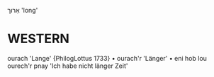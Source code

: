 אַרוך
'long'

WESTERN
========

ourach 'Lange' {PhilogLottus 1733}
	•	ourach'r 'Länger'
	•	eni hob lou ourech'r pnay 'Ich habe nicht länger Zeit'